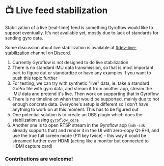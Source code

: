 # 📺 Live feed stabilization

Stabilization of a live (real-time) feed is something Gyroflow would like to support eventually. It's not available yet, mostly due to lack of standards for sending gyro data.

Some discussion about live stabilization is available at [#dev-live-stabilization](https://discord.com/channels/797044698682228736/1055194134622765077) channel on [Discord](https://discord.com/invite/BBJ2UVAr2D).

1. Currently Gyroflow is not designed to do live stabilization
2. There is no standard IMU data transmission, so that is most important part to figure out or standardize or have any examples if you want to push this topic further
3. For testing, we can try with synthetic "live" data, ie. take a standard GoPro file with gyro data, and stream it from another app, stream the IMU data and pretend it's live. Then work on supporting that in Gyroflow
4. There is no timeline on when that would be supported, mainly due to not enough concrete data. Everyone's setup is different so I don't have anything to work on at this moment. This has to be figured out
5. One potential solution is to create an OBS plugin which does the stabilization using [`gyroflow_core`](../technical-details/gyroflow-core.md)
6. Another one is to open RTSP stream in the Gyroflow app (`mdk-sdk` already supports that) and render it in the UI with zero-copy Qt-RHI, and use the true full screen mode (F11 key twice) - this way it could be streamed further over HDMI (acting like a monitor but connected to HDMI capture card)

### Contributions are welcome!
